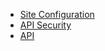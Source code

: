 - [Site Configuration](Configuration.md)
- [API Security](Configuration.md)
- [API](https://wutsi.github.io/earning-server/api/)
